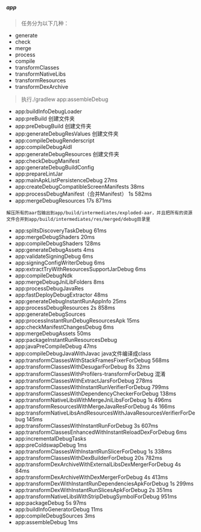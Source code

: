 ##### app

> 任务分为以下几种：
- generate
- check
- merge
- process
- compile
- transformClasses
- transformNativeLibs
- transformResources
- transformDexArchive

> 执行./gradlew app:assembleDebug
- app:buildInfoDebugLoader	
- app:preBuild 创建文件夹
- app:preDebugBuild	 创建文件夹
- app:generateDebugResValues 创建文件夹
- app:compileDebugRenderscript
- app:compileDebugAidl
- app:generateDebugResources 创建文件夹
- app:checkDebugManifest  
- app:generateDebugBuildConfig
- app:prepareLintJar
- app:mainApkListPersistenceDebug	27ms
- app:createDebugCompatibleScreenManifests	38ms
- app:processDebugManifest（合并Manifest）	1s 582ms
- app:mergeDebugResources	17s 871ms
```
解压所有的aar包输出到app/build/intermediates/exploded-aar，并且把所有的资源文件合并到app/build/intermediates/res/merged/debug目录里
```
- app:splitsDiscoveryTaskDebug	61ms
- app:mergeDebugShaders	20ms
- app:compileDebugShaders	128ms
- app:generateDebugAssets	4ms  
- app:validateSigningDebug	6ms
- app:signingConfigWriterDebug	6ms
- app:extractTryWithResourcesSupportJarDebug	6ms
- app:compileDebugNdk
- app:mergeDebugJniLibFolders	8ms
- app:processDebugJavaRes
- app:fastDeployDebugExtractor	48ms
- app:generateDebugInstantRunAppInfo	25ms
- app:processDebugResources	2s 858ms
- app:generateDebugSources
- app:processInstantRunDebugResourcesApk	15ms
- app:checkManifestChangesDebug	6ms
- app:mergeDebugAssets	50ms
- app:packageInstantRunResourcesDebug	
- app:javaPreCompileDebug	47ms
- app:compileDebugJavaWithJavac	java文件编译成class
- app:transformClassesWithStackFramesFixerForDebug	568ms
- app:transformClassesWithDesugarForDebug	8s 32ms
- app:transformClassesWithProfilers-transformForDebug 混淆
- app:transformClassesWithExtractJarsForDebug	278ms
- app:transformClassesWithInstantRunVerifierForDebug	799ms
- app:transformClassesWithDependencyCheckerForDebug	138ms
- app:transformNativeLibsWithMergeJniLibsForDebug	1s 496ms
- app:transformResourcesWithMergeJavaResForDebug	4s 166ms
- app:transformNativeLibsAndResourcesWithJavaResourcesVerifierForDebug	145ms
- app:transformClassesWithInstantRunForDebug	3s 607ms
- app:transformClassesEnhancedWithInstantReloadDexForDebug	6ms
- app:incrementalDebugTasks
- app:preColdswapDebug	1ms
- app:transformClassesWithInstantRunSlicerForDebug	1s 338ms
- app:transformClassesWithDexBuilderForDebug	20s 782ms
- app:transformDexArchiveWithExternalLibsDexMergerForDebug	4s 84ms
- app:transformDexArchiveWithDexMergerForDebug	4s 413ms
- app:transformDexWithInstantRunDependenciesApkForDebug	1s 299ms
- app:transformDexWithInstantRunSlicesApkForDebug	2s 351ms
- app:transformNativeLibsWithStripDebugSymbolForDebug	951ms
- app:packageDebug	5s 97ms
- app:buildInfoGeneratorDebug	11ms
- app:compileDebugSources	3ms
- app:assembleDebug	1ms
